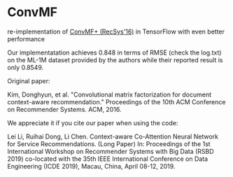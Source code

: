 # ConvMF
re-implementation of [ConvMF+ (RecSys'16)](https://github.com/cartopy/ConvMF) in TensorFlow with even better performance

Our implementatation achieves 0.848 in terms of RMSE (check the log.txt) on the ML-1M dataset provided by the authors while their reported result is only 0.8549.

Original paper:

Kim, Donghyun, et al. "Convolutional matrix factorization for document context-aware recommendation." Proceedings of the 10th ACM Conference on Recommender Systems. ACM, 2016.


We appreciate it if you cite our paper when using the code:

Lei Li, Ruihai Dong, Li Chen. Context-aware Co-Attention Neural Network for Service Recommendations. (Long Paper) In: Proceedings of the 1st International Workshop on Recommender Systems with Big Data (RSBD 2019) co-located with the 35th IEEE International Conference on Data Engineering (ICDE 2019), Macau, China, April 08-12, 2019.
